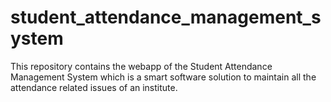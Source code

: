 # student_attendance_management_system
This repository contains the webapp of the Student Attendance Management System which is a smart software solution to maintain all the attendance related issues of an institute.
